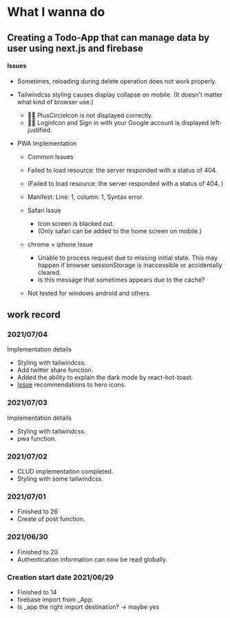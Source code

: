 # What I wanna do

## Creating a Todo-App that can manage data by user using next.js and firebase

#### Issues

- Sometimes, reloading during delete operation does not work properly.
- Tailwindcss styling causes display collapse on mobile.
  (It doesn't matter what kind of browser use.)

  - 🙅‍♀️ PlusCircleIcon is not displayed correctly.
  - 🙅‍♀️ LoginIcon and Sign in with your Google account is displayed left-justified.

- PWA Implementation

  - Common Issues
  - Failed to load resource: the server responded with a status of 404.
  - (Failed to load resource: the server responded with a status of 404. )
  - Manifest: Line: 1, column: 1, Syntax error.

  - Safari Issue

    - Icon screen is blacked out.
    - (Only safari can be added to the home screen on mobile.)

  - chrome × iphone Issue

    - Unable to process request due to missing initial state.
      This may happen if browser sessionStorage is inaccessible or accidentally cleared.
    - Is this message that sometimes appears due to the cache?

  - Not tested for windows android and others.

## work record

### 2021/07/04

Implementation details

- Styling with tailwindcss.
- Add twitter share function.
- Added the ability to explain the dark mode by react-hot-toast.
- [Issue](https://github.com/tailwindlabs/heroicons/issues/306#issue-936387554) recommendations to hero icons.

### 2021/07/03

Implementation details

- Styling with tailwindcss.
- pwa function.

### 2021/07/02

- CLUD implementation completed.
- Styling with some tailwindcss.

### 2021/07/01

- Finished to 26
- Create of post function.

### 2021/06/30

- Finished to 20
- Authentication information can now be read globally.

### Creation start date 2021/06/29

- Finished to 14
- firebase import from \_App.
- Is \_app the right import destination? → maybe yes

